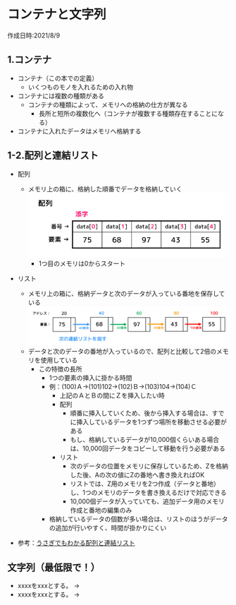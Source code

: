 # コンテナと文字列
作成日時:2021/8/9

## 1.コンテナ
* コンテナ（この本での定義）
  * いくつものモノを入れるための入れ物
* コンテナには複数の種類がある
  * コンテナの種類によって、メモリへの格納の仕方が異なる
    * 長所と短所の複数化へ（コンテナが複数する種類存在することになる）
* コンテナに入れたデータはメモリへ格納する

## 1-2.配列と連結リスト
* 配列
  * メモリ上の箱に、格納した順番でデータを格納していく
  ![](2021-08-10-23-15-31.png)
    * 1つ目のメモリは0からスタート
* リスト
  * メモリ上の箱に、格納データと次のデータが入っている番地を保存している
  ![](2021-08-10-23-19-02.png)
  * データと次のデータの番地が入っているので、配列と比較して2倍のメモリを使用している
    * この特徴の長所
      * 1つの要素の挿入に掛かる時間
      * 例：(100)Ａ->(101)102->(102)Ｂ->(103)104->(104)Ｃ
        * 上記のＡとＢの間にＺを挿入したい時
        * 配列
          * 順番に挿入していくため、後から挿入する場合は、すでに挿入しているデータを1つずつ場所を移動させる必要がある
          * もし、格納しているデータが10,000個くらいある場合は、10,000回データをコピーして移動を行う必要がある
        * リスト
          * 次のデータの位置をメモリに保存しているため、Zを格納した後、Aの次の値にZの番地へ書き換えればOK
          * リストでは、Z用のメモリを2つ作成（データと番地）し、1つのメモリのデータを書き換えるだけで対応できる
          * 10,000個データが入っていても、追加データ用のメモリ作成と番地の編集のみ
      * 格納しているデータの個数が多い場合は、リストのほうがデータの追加が行いやすく、時間が掛かりにくい

* 参考：[うさぎでもわかる配列と連結リスト](https://www.momoyama-usagi.com/entry/info-algo-list)


## 文字列（最低限で！）
* xxxxをxxxとする。
→
* xxxxをxxxとする。
→
